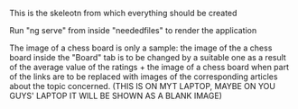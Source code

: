 This is the skeleotn from which everything should be created

Run "ng serve" from inside "neededfiles" to render the application

The image of a chess board is only a sample: the image of the a chess board inside the "Board" tab is to be changed by a suitable one as a result of the average value of the ratings + the image of a chess board when part of the links are to be replaced with images of the corresponding articles about the topic concerned. (THIS IS ON MYT LAPTOP, MAYBE ON YOU GUYS' LAPTOP IT WILL BE SHOWN AS A BLANK IMAGE)
